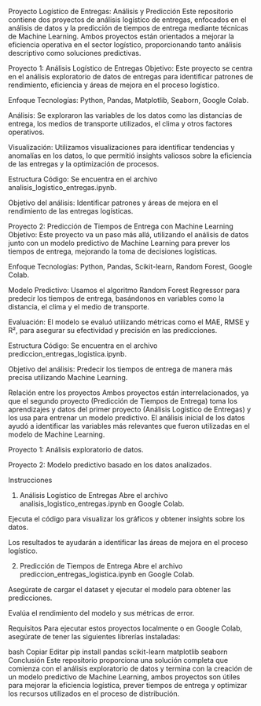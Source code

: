 Proyecto Logístico de Entregas: Análisis y Predicción
Este repositorio contiene dos proyectos de análisis logístico de entregas, enfocados en el análisis de datos y la predicción de tiempos de entrega mediante técnicas de Machine Learning. Ambos proyectos están orientados a mejorar la eficiencia operativa en el sector logístico, proporcionando tanto análisis descriptivo como soluciones predictivas.

Proyecto 1: Análisis Logístico de Entregas
Objetivo: Este proyecto se centra en el análisis exploratorio de datos de entregas para identificar patrones de rendimiento, eficiencia y áreas de mejora en el proceso logístico.

Enfoque
Tecnologías: Python, Pandas, Matplotlib, Seaborn, Google Colab.

Análisis: Se exploraron las variables de los datos como las distancias de entrega, los medios de transporte utilizados, el clima y otros factores operativos.

Visualización: Utilizamos visualizaciones para identificar tendencias y anomalías en los datos, lo que permitió insights valiosos sobre la eficiencia de las entregas y la optimización de procesos.

Estructura
Código: Se encuentra en el archivo analisis_logistico_entregas.ipynb.

Objetivo del análisis: Identificar patrones y áreas de mejora en el rendimiento de las entregas logísticas.

Proyecto 2: Predicción de Tiempos de Entrega con Machine Learning
Objetivo: Este proyecto va un paso más allá, utilizando el análisis de datos junto con un modelo predictivo de Machine Learning para prever los tiempos de entrega, mejorando la toma de decisiones logísticas.

Enfoque
Tecnologías: Python, Pandas, Scikit-learn, Random Forest, Google Colab.

Modelo Predictivo: Usamos el algoritmo Random Forest Regressor para predecir los tiempos de entrega, basándonos en variables como la distancia, el clima y el medio de transporte.

Evaluación: El modelo se evaluó utilizando métricas como el MAE, RMSE y R², para asegurar su efectividad y precisión en las predicciones.

Estructura
Código: Se encuentra en el archivo prediccion_entregas_logistica.ipynb.

Objetivo del análisis: Predecir los tiempos de entrega de manera más precisa utilizando Machine Learning.

Relación entre los proyectos
Ambos proyectos están interrelacionados, ya que el segundo proyecto (Predicción de Tiempos de Entrega) toma los aprendizajes y datos del primer proyecto (Análisis Logístico de Entregas) y los usa para entrenar un modelo predictivo. El análisis inicial de los datos ayudó a identificar las variables más relevantes que fueron utilizadas en el modelo de Machine Learning.

Proyecto 1: Análisis exploratorio de datos.

Proyecto 2: Modelo predictivo basado en los datos analizados.

Instrucciones
1. Análisis Logístico de Entregas
Abre el archivo analisis_logistico_entregas.ipynb en Google Colab.

Ejecuta el código para visualizar los gráficos y obtener insights sobre los datos.

Los resultados te ayudarán a identificar las áreas de mejora en el proceso logístico.

2. Predicción de Tiempos de Entrega
Abre el archivo prediccion_entregas_logistica.ipynb en Google Colab.

Asegúrate de cargar el dataset y ejecutar el modelo para obtener las predicciones.

Evalúa el rendimiento del modelo y sus métricas de error.

Requisitos
Para ejecutar estos proyectos localmente o en Google Colab, asegúrate de tener las siguientes librerías instaladas:

bash
Copiar
Editar
pip install pandas scikit-learn matplotlib seaborn
Conclusión
Este repositorio proporciona una solución completa que comienza con el análisis exploratorio de datos y termina con la creación de un modelo predictivo de Machine Learning, ambos proyectos son útiles para mejorar la eficiencia logística, prever tiempos de entrega y optimizar los recursos utilizados en el proceso de distribución.
